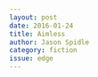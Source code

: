 ```yaml
---
layout: post 
date: 2016-01-24
title: Aimless
author: Jason Spidle
category: fiction
issue: edge
---
```


